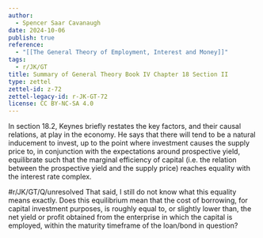 ```yaml
---
author:
  - Spencer Saar Cavanaugh
date: 2024-10-06
publish: true
reference:
  - "[[The General Theory of Employment, Interest and Money]]"
tags:
  - r/JK/GT
title: Summary of General Theory Book IV Chapter 18 Section II
type: zettel
zettel-id: z-72
zettel-legacy-id: r-JK-GT-72
license: CC BY-NC-SA 4.0
---
```


In section 18.2, Keynes briefly restates the key factors, and their causal relations, at play in the economy. He says that there will tend to be a natural inducement to invest, up to the point where investment causes the supply price to, in conjunction with the expectations around prospective yield, equilibrate such that the marginal efficiency of capital (i.e. the relation between the prospective yield and the supply price) reaches equality with the interest rate complex.

#r/JK/GT/Q/unresolved That said, I still do not know what this equality means exactly. Does this equilibrium mean that the cost of borrowing, for capital investment purposes, is roughly equal to, or slightly lower than, the net yield or profit obtained from the enterprise in which the capital is employed, within the maturity timeframe of the loan/bond in question?
